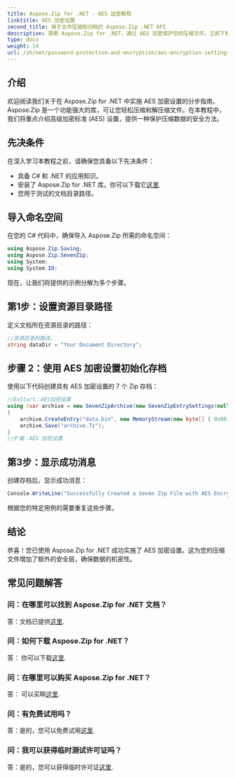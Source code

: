```yaml
---
title: Aspose.Zip for .NET - AES 加密教程
linktitle: AES 加密设置
second_title: 用于文件压缩和归档的 Aspose.Zip .NET API
description: 探索 Aspose.Zip for .NET，通过 AES 加密保护您的压缩文件。立即下载以实现高效的数据保护。
type: docs
weight: 14
url: /zh/net/password-protection-and-encryption/aes-encryption-settings/
---
```


## 介绍

欢迎阅读我们关于在 Aspose.Zip for .NET 中实施 AES 加密设置的分步指南。 Aspose.Zip 是一个功能强大的库，可让您轻松压缩和解压缩文件。在本教程中，我们将重点介绍高级加密标准 (AES) 设置，提供一种保护压缩数据的安全方法。

## 先决条件

在深入学习本教程之前，请确保您具备以下先决条件：

- 具备 C# 和 .NET 的应用知识。
- 安装了 Aspose.Zip for .NET 库。你可以下载它[这里](https://releases.aspose.com/zip/net/).
- 您用于测试的文档目录路径。

## 导入命名空间

在您的 C# 代码中，确保导入 Aspose.Zip 所需的命名空间：

```csharp
using Aspose.Zip.Saving;
using Aspose.Zip.SevenZip;
using System;
using System.IO;
```

现在，让我们将提供的示例分解为多个步骤。

## 第1步：设置资源目录路径

定义文档所在资源目录的路径：

```csharp
//资源目录的路径。
string dataDir = "Your Document Directory";
```

## 步骤 2：使用 AES 加密设置初始化存档

使用以下代码创建具有 AES 加密设置的 7 个 Zip 存档：

```csharp
//ExStart：AES加密设置
using (var archive = new SevenZipArchive(new SevenZipEntrySettings(null, new SevenZipAESEncryptionSettings("p@s$"))))
{
    archive.CreateEntry("data.bin", new MemoryStream(new byte[] { 0x00, 0xFF }));
    archive.Save("archive.7z");
}
//扩展：AES 加密设置
```

## 第3步：显示成功消息

创建存档后，显示成功消息：

```csharp
Console.WriteLine("Successfully Created a Seven Zip File with AES Encryption Settings");
```

根据您的特定用例的需要重复这些步骤。

## 结论

恭喜！您已使用 Aspose.Zip for .NET 成功实施了 AES 加密设置。这为您的压缩文件增加了额外的安全层，确保数据的机密性。

## 常见问题解答

### 问：在哪里可以找到 Aspose.Zip for .NET 文档？
答：文档已提供[这里](https://reference.aspose.com/zip/net/).

### 问：如何下载 Aspose.Zip for .NET？
答： 你可以下载[这里](https://releases.aspose.com/zip/net/).

### 问：在哪里可以购买 Aspose.Zip for .NET？
答： 可以买啊[这里](https://purchase.aspose.com/buy).

### 问：有免费试用吗？
答：是的，您可以免费试用[这里](https://releases.aspose.com/).

### 问：我可以获得临时测试许可证吗？
答：是的，您可以获得临时许可证[这里](https://purchase.aspose.com/temporary-license/).


